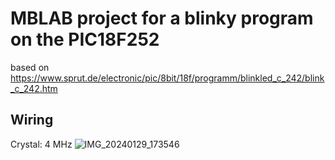 # MBLAB project for a blinky program on the PIC18F252
based on https://www.sprut.de/electronic/pic/8bit/18f/programm/blinkled_c_242/blink_c_242.htm
## Wiring
Crystal: 4 MHz
![IMG_20240129_173546](https://github.com/Jajaho-C/PIC18F252_blinky/assets/28218941/e164da2c-6e38-4ea6-a3f2-f9476135ff99)
